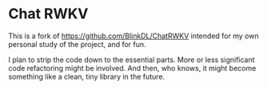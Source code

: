 # Chat RWKV

This is a fork of https://github.com/BlinkDL/ChatRWKV intended for my own 
personal study of the project, and for fun. 

I plan to strip the code down to the essential parts.
More or less significant code refactoring might be involved.
And then, who knows, it might become something like a clean, tiny library
in the future.
